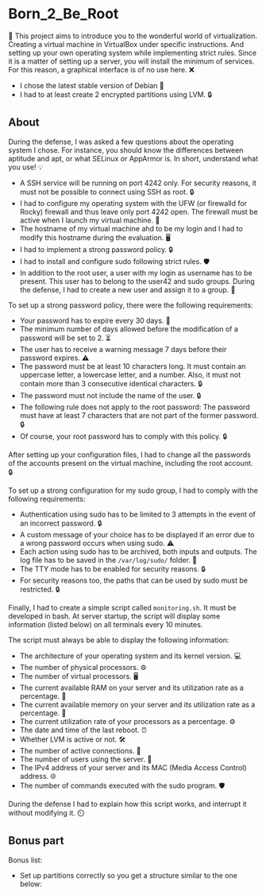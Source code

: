 # Born_2_Be_Root

🚀 This project aims to introduce you to the wonderful world of virtualization. 
Creating a virtual machine in VirtualBox under specific instructions. And setting up your own operating system while implementing strict rules.
Since it is a matter of setting up a server, you will install the minimum of services. For this reason, a graphical interface is of no use here. ❌

- I chose the latest stable version of Debian 🐧
- I had to at least create 2 encrypted partitions using LVM. 🔒

## About

During the defense, I was asked a few questions about the operating system I chose. For instance, you should know the differences between aptitude and apt, or what SELinux or AppArmor is. In short, understand what you use! 💡

- A SSH service will be running on port 4242 only. For security reasons, it must not be possible to connect using SSH as root. 🔒
- I had to configure my operating system with the UFW (or firewalld for Rocky) firewall and thus leave only port 4242 open. The firewall must be active when I launch my virtual machine. 🧯
- The hostname of my virtual machine ahd to be my login and I had to modify this hostname during the evaluation. 🖥️
- I had to implement a strong password policy. 🔒
- I had to install and configure sudo following strict rules. 🛡️
- In addition to the root user, a user with my login as username has to be present. This user has to belong to the user42 and sudo groups. During the defense, I had to create a new user and assign it to a group. 👥

To set up a strong password policy, there were the following requirements:

- Your password has to expire every 30 days. 🔄
- The minimum number of days allowed before the modification of a password will be set to 2. ⏳
- The user has to receive a warning message 7 days before their password expires. ⚠️
- The password must be at least 10 characters long. It must contain an uppercase letter, a lowercase letter, and a number. Also, it must not contain more than 3 consecutive identical characters. 🔒
- The password must not include the name of the user. 🔒
- The following rule does not apply to the root password: The password must have at least 7 characters that are not part of the former password. 🔒
- Of course, your root password has to comply with this policy. 🔒

After setting up your configuration files, I had to change all the passwords of the accounts present on the virtual machine, including the root account. 🔒

To set up a strong configuration for my sudo group, I had to comply with the following requirements:

- Authentication using sudo has to be limited to 3 attempts in the event of an incorrect password. 🔒
- A custom message of your choice has to be displayed if an error due to a wrong password occurs when using sudo. ⚠️
- Each action using sudo has to be archived, both inputs and outputs. The log file has to be saved in the `/var/log/sudo/` folder. 📜
- The TTY mode has to be enabled for security reasons. 🔒
- For security reasons too, the paths that can be used by sudo must be restricted. 🔒

Finally, I had to create a simple script called `monitoring.sh`. It must be developed in bash. 
At server startup, the script will display some information (listed below) on all terminals every 10 minutes.

The script must always be able to display the following information:

- The architecture of your operating system and its kernel version. 💻
- The number of physical processors. ⚙️
- The number of virtual processors. 🖥️
- The current available RAM on your server and its utilization rate as a percentage. 💾
- The current available memory on your server and its utilization rate as a percentage. 🧠
- The current utilization rate of your processors as a percentage. ⚙️
- The date and time of the last reboot. ⏰
- Whether LVM is active or not. 🛠️
- The number of active connections. 🔗
- The number of users using the server. 👥
- The IPv4 address of your server and its MAC (Media Access Control) address. 🌐
- The number of commands executed with the sudo program. 🛡️

During the defense I had to explain how this script works, and interrupt it without modifying it. ⏲️

## Bonus part

Bonus list:

- Set up partitions correctly so you get a structure similar to the one below:
